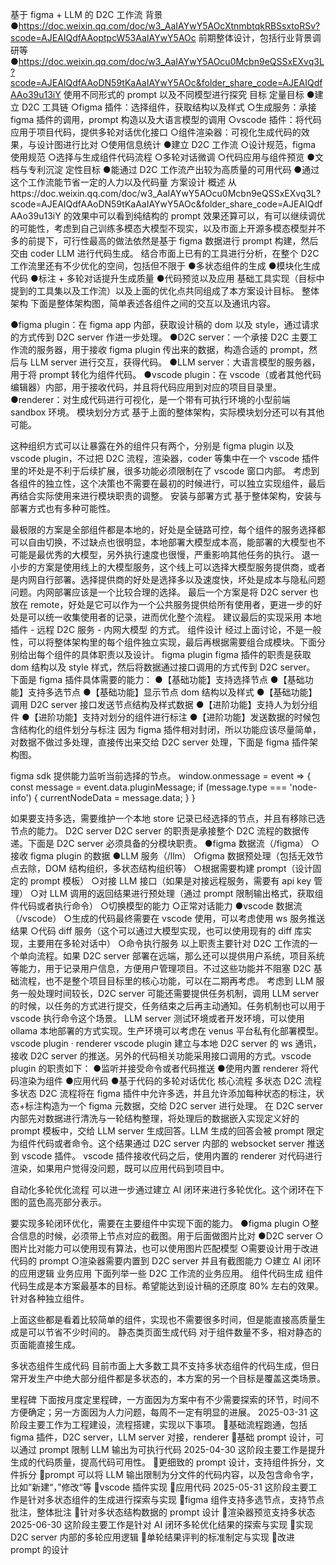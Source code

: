 基于 figma + LLM 的 D2C 工作流
背景
●https://doc.weixin.qq.com/doc/w3_AaIAYwY5AOcXtnmbtqkRBSsxtoRSv?scode=AJEAIQdfAAoptpcW53AaIAYwY5AOc 前期整体设计，包括行业背景调研等
●https://doc.weixin.qq.com/doc/w3_AaIAYwY5AOcu0Mcbn9eQSSxEXvq3L?scode=AJEAIQdfAAoDN59tKaAaIAYwY5AOc&folder_share_code=AJEAIQdfAAo39u13iY 使用不同形式的 prompt 以及不同模型进行探究
目标
定量目标
●建立 D2C 工具链
○figma 插件：选择组件，获取结构以及样式
○生成服务：承接 figma 插件的调用，prompt 构造以及大语言模型的调用
○vscode 插件：将代码应用于项目代码，提供多轮对话优化接口
○组件渲染器：可视化生成代码的效果，与设计图进行比对
○使用信息统计
●建立 D2C 工作流
○设计规范，figma 使用规范
○选择与生成组件代码流程
○多轮对话微调
○代码应用与组件预览
●文档与专利沉淀
定性目标
●能通过 D2C 工作流产出较为高质量的可用代码
●通过这个工作流能节省一定的人力以及代码量
方案设计
概述
从https://doc.weixin.qq.com/doc/w3_AaIAYwY5AOcu0Mcbn9eQSSxEXvq3L?scode=AJEAIQdfAAoDN59tKaAaIAYwY5AOc&folder_share_code=AJEAIQdfAAo39u13iY 的效果中可以看到纯结构的 prompt 效果还算可以，有可以继续调优的可能性，考虑到自己训练多模态大模型不现实，以及市面上开源多模态模型并不多的前提下，可行性最高的做法依然是基于 figma 数据进行 prompt 构建，然后交由 coder LLM 进行代码生成。
结合市面上已有的工具进行分析，在整个 D2C 工作流里还有不少优化的空间，包括但不限于
●多状态组件的生成
●模块化生成代码
●标注 + 多轮对话提升生成质量
●代码预览以及应用
基础工具实现（目标中提到的工具集以及工作流）以及上面的优化点共同组成了本方案设计目标。
整体架构
下面是整体架构图，简单表述各组件之间的交互以及通讯内容。

●figma plugin：在 figma app 内部，获取设计稿的 dom 以及 style，通过请求的方式传到 D2C server 作进一步处理。
●D2C server：一个承接 D2C 主要工作流的服务器，用于接收 figma plugin 传出来的数据，构造合适的 prompt，然后与 LLM server 进行交互，获得代码。
●LLM server：大语言模型的服务器，用于将 prompt 转化为组件代码。
●vscode plugin：在 vscode（或者其他代码编辑器）内部，用于接收代码，并且将代码应用到对应的项目目录里。
●renderer：对生成代码进行可视化，是一个带有可执行环境的小型前端 sandbox 环境。
模块划分方式
基于上面的整体架构，实际模块划分还可以有其他可能。

这种组织方式可以让暴露在外的组件只有两个，分别是 figma plugin 以及 vscode plugin，不过把 D2C 流程，渲染器，coder 等集中在一个 vscode 插件里的坏处是不利于后续扩展，很多功能必须限制在了 vscode 窗口内部。
考虑到各组件的独立性，这个决策也不需要在最初的时候进行，可以独立实现组件，最后再结合实际使用来进行模块职责的调整。
安装与部署方式
基于整体架构，安装与部署方式也有多种可能性。

最极限的方案是全部组件都是本地的，好处是全链路可控，每个组件的服务选择都可以自由切换，不过缺点也很明显，本地部署大模型成本高，能部署的大模型也不可能是最优秀的大模型，另外执行速度也很慢，严重影响其他任务的执行。
退一小步的方案是使用线上的大模型服务，这个线上可以选择大模型服务提供商，或者是内网自行部署。选择提供商的好处是选择多以及速度快，坏处是成本与隐私问题问题。内网部署应该是一个比较合理的选择。
最后一个方案是将 D2C server 也放在 remote，好处是它可以作为一个公共服务提供给所有使用者，更进一步的好处是可以统一收集使用者的记录，进而优化整个流程。
建议最后的实现采用 本地插件 - 远程 D2C 服务 - 内网大模型 的方式。
组件设计
经过上面讨论，不是一般性，可以将整体架构里的每个组件独立实现，最后再根据需要组合成模块。下面分别给出每个组件的具体职责以及设计。
figma plugin
figma 插件的职责是获取 dom 结构以及 style 样式，然后将数据通过接口调用的方式传到 D2C server。
下面是 figma 插件具体需要的能力：
●【基础功能】支持选择节点
●【基础功能】支持多选节点
●【基础功能】显示节点 dom 结构以及样式
●【基础功能】调用 D2C server 接口发送节点结构及样式数据
●【进阶功能】支持人为划分组件
●【进阶功能】支持对划分的组件进行标注
●【进阶功能】发送数据的时候包含结构化的组件划分与标注
因为 figma 插件相对封闭，所以功能应该尽量简单，对数据不做过多处理，直接传出来交给 D2C server 处理，下面是 figma 插件架构图。

figma sdk 提供能力监听当前选择的节点。
window.onmessage = event => {
  const message = event.data.pluginMessage;
  if (message.type === 'node-info') {
    currentNodeData = message.data;
  }
}

如果要支持多选，需要维护一个本地 store 记录已经选择的节点，并且有移除已选节点的能力。
D2C server
D2C server 的职责是承接整个 D2C 流程的数据传递。下面是 D2C server 必须具备的分模块职责。
●figma 数据流（/figma）
○接收 figma plugin 的数据
●LLM 服务（/llm）
○figma 数据预处理（包括无效节点去除，DOM 结构组织，多状态结构组织等）
○根据需要构建 prompt（设计固定的 prompt 模板）
○对接 LLM 接口（如果是对接远程服务，需要有 api key 管理）
○对 LLM 调用的返回结果进行预处理（通过 prompt 限制输出格式，获取组件代码或者执行命令）
○切换模型的能力
○正常对话能力
●vscode 数据流（/vscode）
○生成的代码最终需要在 vscode 使用，可以考虑使用 ws 服务推送结果
○代码 diff 服务（这个可以通过大模型实现，也可以使用现有的 diff 库实现，主要用在多轮对话中）
○命令执行服务
以上职责主要针对 D2C 工作流的一个单向流程。如果 D2C server 部署在远端，那么还可以提供用户系统，项目系统等能力，用于记录用户信息，方便用户管理项目。不过这些功能并不阻塞 D2C 基础流程，也不是整个项目目标里的核心功能，可以在二期再考虑。
考虑到 LLM 服务一般处理时间较长，D2C server 可能还需要提供任务机制，调用 LLM server 的时候，以任务的方式进行提交，任务结束之后再主动通知。任务机制也可以用于 vscode 执行命令这个场景。
LLM server
测试环境或者开发环境，可以使用 ollama 本地部署的方式实现。生产环境可以考虑在 venus 平台私有化部署模型。
vscode plugin · renderer
vscode plugin 建立与本地 D2C server 的 ws 通讯，接收 D2C server 的推送。另外的代码相关功能采用接口调用的方式。vscode plugin 的职责如下：
●监听并接受命令或者代码推送
●使用内置 renderer 将代码渲染为组件
●应用代码
●基于代码的多轮对话优化
核心流程
多状态 D2C 流程
多状态 D2C 流程将在 figma 插件中允许多选，并且允许添加每种状态的标注，状态+标注构造为一个 figma 元数据，交给 D2C server 进行处理。
在 D2C server 内部先对数据进行清洗与一轮结构整理，将处理后的数据嵌入实现定义好的 prompt 模板中，交给 LLM server 生成回答。LLM 生成的回答会被 prompt 限定为组件代码或者命令。这个结果通过 D2C server 内部的 websocket server 推送到 vscode 插件。
vscode 插件接收代码之后，使用内置的 renderer 对代码进行渲染，如果用户觉得没问题，既可以应用代码到项目中。

自动化多轮优化流程
可以进一步通过建立 AI 闭环来进行多轮优化。这个闭环在下图的蓝色高亮部分表示。

要实现多轮闭环优化，需要在主要组件中实现下面的能力。
●figma plugin
○整合信息的时候，必须带上节点对应的截图。用于后面做图片比对
●D2C server
○图片比对能力可以使用现有算法，也可以使用图片匹配模型
○需要设计用于改进代码的 prompt
○渲染器需要内置到 D2C server 并且有截图能力
○建立 AI 闭环的应用逻辑
业务应用
下面列举一些 D2C 工作流的业务应用。
组件代码生成
组件代码生成是本方案最基本的目标。希望能达到设计稿的还原度 80% 左右的效果。针对各种独立组件。



上面这些都是看着比较简单的组件，实现也不需要很多时间，但是能直接高质量生成是可以节省不少时间的。
静态类页面生成代码
对于组件数量不多，相对静态的页面能直接生成。

多状态组件生成代码
目前市面上大多数工具不支持多状态组件的代码生成，但日常开发生产中绝大部分组件都是多状态的，本方案的另一个目标是覆盖这类场景。

里程碑
下面按月度定里程碑，一方面因为方案中有不少需要探索的环节，时间不方便确定；另一方面因为人力问题，每周不一定有明显的进展。
2025-03-31
这阶段主要工作为工程建设，流程搭建，实现以下事项。
基础流程跑通，包括 figma 插件，D2C server，LLM server 对接，renderer
基础 prompt 设计，可以通过 prompt 限制 LLM 输出为可执行代码
2025-04-30
这阶段主要工作是提升生成的代码质量，提高代码可用性。
更细致的 prompt 设计，支持组件拆分，文件拆分
prompt 可以将 LLM 输出限制为分文件的代码内容，以及包含命令字，比如”新建“，”修改“等
vscode 插件实现
应用代码
2025-05-31
这阶段主要工作是针对多状态组件的生成进行探索与实现
figma 组件支持多选节点，支持节点批注，整体批注
针对多状态结构数据的 prompt 设计
渲染器预览支持多状态
2025-06-30
这阶段主要工作是针对 AI 闭环多轮优化结果的探索与实现
实现 D2C server 内部的多轮应用逻辑
单轮结果评判的标准制定与实现
改进 prompt 的设计


